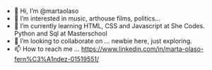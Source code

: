 - 👋 Hi, I’m @martaolaso
- 👀 I’m interested in music, arthouse films, politics...
- 🌱 I’m currently learning HTML, CSS and Javascript at She Codes. Python and Sql at Masterschool
- 💞️ I’m looking to collaborate on ... newbie here, just exploring.
- 📫 How to reach me ... https://www.linkedin.com/in/marta-olaso-fern%C3%A1ndez-01519551/

<!---
martaolaso/martaolaso is a ✨ special ✨ repository because its `README.md` (this file) appears on your GitHub profile.
You can click the Preview link to take a look at your changes.
--->
